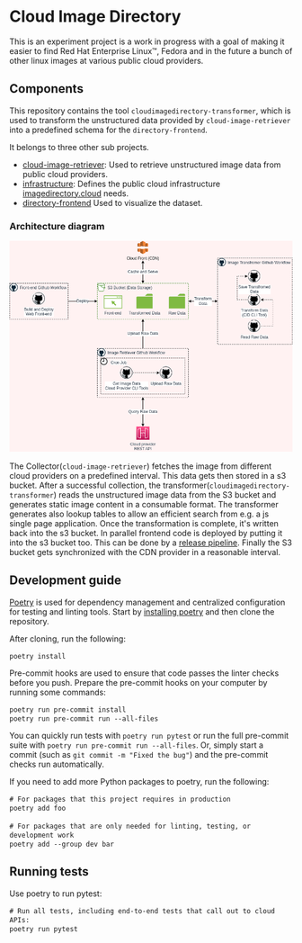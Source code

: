 # Cloud Image Directory

This is an experiment project is a work in progress with a goal of making it easier 
to find Red Hat Enterprise Linux™, Fedora and in the future a bunch of other linux images 
at various public cloud providers.

## Components

This repository contains the tool `cloudimagedirectory-transformer`, which is used to transform the unstructured data provided by `cloud-image-retriever` into a predefined schema for the `directory-frontend`.

It belongs to three other sub projects.

- [cloud-image-retriever](https://github.com/redhatcloudx/cloud-image-retriever): Used to retrieve unstructured image data from public cloud providers.
- [infrastructure](https://github.com/redhatcloudx/infrastructure): Defines the public cloud infrastructure [imagedirectory.cloud](https://imagedirectory.cloud/) needs.
- [directory-frontend](https://github.com/redhatcloudx/cloud-image-directory-frontend) Used to visualize the dataset. 

### Architecture diagram

![Architecture diagram](assets/arch-diagram.png)

The Collector(`cloud-image-retriever`) fetches the image from different cloud providers on a predefined interval. This data gets then stored in a s3 bucket. 
After a successful collection, the transformer(`cloudimagedirectory-transformer`) reads the unstructured image data from the S3 bucket and generates static image content in a consumable format. The transformer generates also lookup tables to allow an efficient search from e.g. a js single page application. Once the transformation is complete, it's written back into the s3 bucket.
In parallel frontend code is deployed by putting it into the s3 bucket too. This can be done by a [release pipeline](https://github.com/redhatcloudx/cloud-image-directory-frontend/blob/main/.github/workflows/release.yaml).
Finally the S3 bucket gets synchronized with the CDN provider in a reasonable interval.

## Development guide

[Poetry] is used for dependency management and centralized configuration for testing and
linting tools. Start by [installing poetry] and then clone the repository.

After cloning, run the following:

```console
poetry install
```

Pre-commit hooks are used to ensure that code passes the linter checks before you push.
Prepare the pre-commit hooks on your computer by running some commands:

```console
poetry run pre-commit install
poetry run pre-commit run --all-files
```

You can quickly run tests with `poetry run pytest` or run the full pre-commit suite with
`poetry run pre-commit run --all-files`. Or, simply start a commit (such as `git commit -m "Fixed the bug"`) and the pre-commit checks run automatically.

If you need to add more Python packages to poetry, run the following:

```console
# For packages that this project requires in production
poetry add foo

# For packages that are only needed for linting, testing, or development work
poetry add --group dev bar
```

## Running tests

Use poetry to run pytest:

```commandline
# Run all tests, including end-to-end tests that call out to cloud APIs:
poetry run pytest
```

[Poetry]: https://python-poetry.org/
[installing poetry]: https://python-poetry.org/docs/#installation
